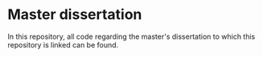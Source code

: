 # Master dissertation
In this repository, all code regarding the master's dissertation to which this repository is linked can be found.
